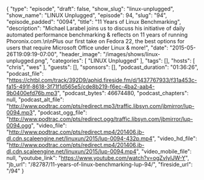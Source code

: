 {
  "type": "episode",
  "draft": false,
  "show_slug": "linux-unplugged",
  "show_name": "LINUX Unplugged",
  "episode": 94,
  "slug": "94",
  "episode_padded": "0094",
  "title": "11 Years of Linux Benchmarking",
  "description": "Michael Larabel joins us to discuss his initiative of daily automated performance benchmarking & reflects on 11 years of running Phoronix.com.\n\nPlus our first take on Fedora 22, the best options for users that require Microsoft Office under Linux & more!",
  "date": "2015-05-26T19:09:19-07:00",
  "header_image": "/images/shows/linux-unplugged.png",
  "categories": [
    "LINUX Unplugged"
  ],
  "tags": [],
  "hosts": [
    "chris",
    "wes"
  ],
  "guests": [],
  "sponsors": [],
  "podcast_duration": "01:36:26",
  "podcast_file": "https://chtbl.com/track/392D9/aphid.fireside.fm/d/1437767933/f31a453c-fa15-491f-8618-3f71f1d565e5/cde8b219-f6ec-4ba2-aab4-9b0400efd76b.mp3",
  "podcast_bytes": 46674480,
  "podcast_chapters": null,
  "podcast_alt_file": "http://www.podtrac.com/pts/redirect.mp3/traffic.libsyn.com/jbmirror/lup-0094.mp3",
  "podcast_ogg_file": "http://www.podtrac.com/pts/redirect.ogg/traffic.libsyn.com/jbmirror/lup-0094.ogg",
  "video_file": "http://www.podtrac.com/pts/redirect.mp4/201406.jb-dl.cdn.scaleengine.net/linuxun/2015/lup-0094-432p.mp4",
  "video_hd_file": "http://www.podtrac.com/pts/redirect.mp4/201406.jb-dl.cdn.scaleengine.net/linuxun/2015/lup-0094.mp4",
  "video_mobile_file": null,
  "youtube_link": "https://www.youtube.com/watch?v=ogZvIylJW-Y",
  "jb_url": "/82787/11-years-of-linux-benchmarking-lup-94/",
  "fireside_url": "/94"
}

